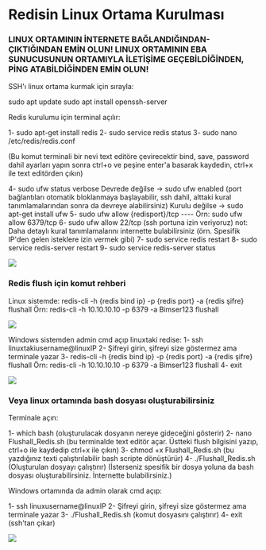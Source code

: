 # Redisin Linux Ortama Kurulması

### LINUX ORTAMININ İNTERNETE BAĞLANDIĞINDAN-ÇIKTIĞINDAN EMİN OLUN! LINUX ORTAMININ EBA SUNUCUSUNUN ORTAMIYLA İLETİŞİME GEÇEBİLDİĞİNDEN, PİNG ATABİLDİĞİNDEN EMİN OLUN!

SSH'ı linux ortama kurmak için sırayla:

sudo apt update
sudo apt install openssh-server

Redis kurulumu için terminal açılır:

1- sudo apt-get install redis
2- sudo service redis status
3- sudo nano /etc/redis/redis.conf 

(Bu komut terminali bir nevi text editöre çevirecektir bind, save, password dahil ayarları yapın sonra ctrl+o ve peşine enter'a basarak kaydedin, ctrl+x ile text editörden çıkın)

4- sudo ufw status verbose 
Devrede değilse -> sudo ufw enabled (port bağlantıları otomatik bloklanmaya başlayabilir, ssh dahil, alttaki kural tanımlamalarından sonra da devreye alabilirsiniz)
Kurulu değilse -> sudo apt-get install ufw
5- sudo ufw allow {redisport}/tcp ---- Örn: sudo ufw allow 6379/tcp
6- sudo ufw allow 22/tcp (ssh portuna izin veriyoruz)
not: Daha detaylı kural tanımlamalarını internette bulabilirsiniz (örn. Spesifik IP'den gelen isteklere izin vermek gibi)
7- sudo service redis restart
8- sudo service redis-server restart
9- sudo service redis-server status

![](https://docsbimser.blob.core.windows.net/imagecontainer/auto-uploadd04ef94d-514a-45f9-a447-6a8c558e67e2)

### Redis flush için komut rehberi

Linux sistemde: 
redis-cli -h {redis bind ip} -p {redis port} -a {redis şifre} flushall
Örn: redis-cli -h 10.10.10.10 -p 6379 -a Bimser123 flushall

![](https://docsbimser.blob.core.windows.net/imagecontainer/auto-upload16b2293a-eb6b-4774-8ffd-0fe25cf48552)

Windows sistemden admin cmd açıp linuxtaki redise: 
1- ssh linuxtakiusername@linuxIP
2- Şifreyi girin, şifreyi size göstermez ama terminale yazar
3- redis-cli -h {redis bind ip} -p {redis port} -a {redis şifre} flushall 
Örn: redis-cli -h 10.10.10.10 -p 6379 -a Bimser123 flushall
4- exit

![](https://docsbimser.blob.core.windows.net/imagecontainer/auto-upload141a89f0-5fec-4ef9-83af-77c6a9530540)

### Veya linux ortamında bash dosyası oluşturabilirsiniz

Terminale açın:

1- which bash (oluşturulacak dosyanın nereye gideceğini gösterir)
2- nano Flushall_Redis.sh (bu terminalde text editör açar. Üstteki flush bilgisini yazıp, ctrl+o ile kaydedip ctrl+x ile çıkın)
3- chmod +x Flushall_Redis.sh (bu yazdığınız texti çalıştırılabilir bash scripte dönüştürür)
4- ./Flushall_Redis.sh (Oluşturulan dosyayı çalıştırır)
(İsterseniz spesifik bir dosya yoluna da bash dosyası oluşturabilirsiniz. İnternette bulabilirsiniz.)

Windows ortamında da admin olarak cmd açıp:

1- ssh linuxusername@linuxIP
2- Şifreyi girin, şifreyi size göstermez ama terminale yazar
3- ./Flushall_Redis.sh (komut dosyasını çalıştırır)
4- exit (ssh'tan çıkar)

![](https://docsbimser.blob.core.windows.net/imagecontainer/auto-uploada0204412-d620-441f-962d-3e96ae6e41fb)